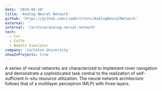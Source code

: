 ```yaml
---
date: '2019-04-10'
title: 'Analog Neural Network'
github: 'https://github.com/LiamGritters/AnalogNeuralNetwork'
external: ''
internal: '/archive/analog-nerual-network'
tech:
  - C++
  - Caffe
  - Webots Simulator
company: 'Carleton University'
showInProjects: true
---
```


A series of neural networks are characterized to implement rover navigation and demonstrate a sophisticated task central to the realization of self-sufficient in-situ resource utilization. The neural network architecture follows that of a multilayer perceptron (MLP) with three layers.
